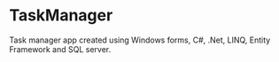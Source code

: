 # TaskManager
Task manager app created using Windows forms, C#, .Net, LINQ, Entity Framework and SQL server.
